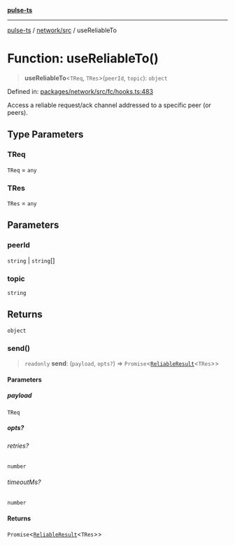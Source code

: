 [**pulse-ts**](../../../README.md)

***

[pulse-ts](../../../README.md) / [network/src](../README.md) / useReliableTo

# Function: useReliableTo()

> **useReliableTo**\<`TReq`, `TRes`\>(`peerId`, `topic`): `object`

Defined in: [packages/network/src/fc/hooks.ts:483](https://github.com/jlehett/pulse-ts/blob/d786433c7cb88fe7c30a7029f46dff58815931cc/packages/network/src/fc/hooks.ts#L483)

Access a reliable request/ack channel addressed to a specific peer (or peers).

## Type Parameters

### TReq

`TReq` = `any`

### TRes

`TRes` = `any`

## Parameters

### peerId

`string` | `string`[]

### topic

`string`

## Returns

`object`

### send()

> `readonly` **send**: (`payload`, `opts?`) => `Promise`\<[`ReliableResult`](../interfaces/ReliableResult.md)\<`TRes`\>\>

#### Parameters

##### payload

`TReq`

##### opts?

###### retries?

`number`

###### timeoutMs?

`number`

#### Returns

`Promise`\<[`ReliableResult`](../interfaces/ReliableResult.md)\<`TRes`\>\>
